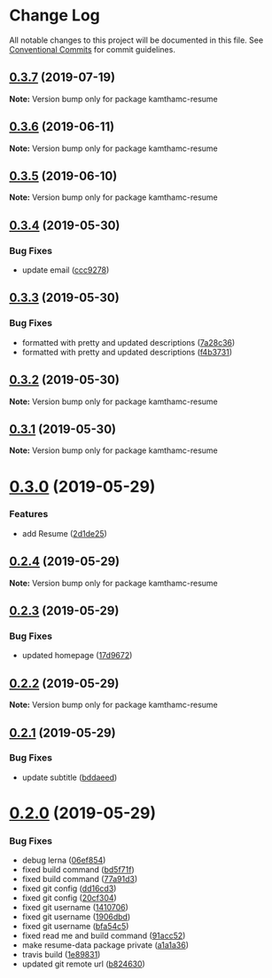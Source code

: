 # Change Log

All notable changes to this project will be documented in this file.
See [Conventional Commits](https://conventionalcommits.org) for commit guidelines.

## [0.3.7](https://github.com/kamthamc/resume/compare/v0.3.6...v0.3.7) (2019-07-19)

**Note:** Version bump only for package kamthamc-resume





## [0.3.6](https://github.com/kamthamc/resume/compare/v0.3.5...v0.3.6) (2019-06-11)

**Note:** Version bump only for package kamthamc-resume





## [0.3.5](https://github.com/kamthamc/resume/compare/v0.3.4...v0.3.5) (2019-06-10)

**Note:** Version bump only for package kamthamc-resume





## [0.3.4](https://github.com/kamthamc/resume/compare/v0.3.3...v0.3.4) (2019-05-30)


### Bug Fixes

* update email ([ccc9278](https://github.com/kamthamc/resume/commit/ccc9278))





## [0.3.3](https://github.com/kamthamc/resume/compare/v0.3.2...v0.3.3) (2019-05-30)


### Bug Fixes

* formatted with pretty and updated descriptions ([7a28c36](https://github.com/kamthamc/resume/commit/7a28c36))
* formatted with pretty and updated descriptions ([f4b3731](https://github.com/kamthamc/resume/commit/f4b3731))





## [0.3.2](https://github.com/kamthamc/resume/compare/v0.3.1...v0.3.2) (2019-05-30)

**Note:** Version bump only for package kamthamc-resume





## [0.3.1](https://github.com/kamthamc/resume/compare/v0.3.0...v0.3.1) (2019-05-30)

**Note:** Version bump only for package kamthamc-resume





# [0.3.0](https://github.com/kamthamc/resume/compare/v0.2.4...v0.3.0) (2019-05-29)


### Features

* add Resume ([2d1de25](https://github.com/kamthamc/resume/commit/2d1de25))





## [0.2.4](https://github.com/kamthamc/resume/compare/v0.2.3...v0.2.4) (2019-05-29)

**Note:** Version bump only for package kamthamc-resume





## [0.2.3](https://github.com/kamthamc/resume/compare/v0.2.2...v0.2.3) (2019-05-29)


### Bug Fixes

* updated homepage ([17d9672](https://github.com/kamthamc/resume/commit/17d9672))





## [0.2.2](https://github.com/kamthamc/resume/compare/v0.2.1...v0.2.2) (2019-05-29)

**Note:** Version bump only for package kamthamc-resume





## [0.2.1](https://github.com/kamthamc/resume/compare/v0.2.0...v0.2.1) (2019-05-29)


### Bug Fixes

* update subtitle ([bddaeed](https://github.com/kamthamc/resume/commit/bddaeed))





# [0.2.0](https://github.com/kamthamc/resume/compare/0.0.1...0.2.0) (2019-05-29)


### Bug Fixes

* debug lerna ([06ef854](https://github.com/kamthamc/resume/commit/06ef854))
* fixed build command ([bd5f71f](https://github.com/kamthamc/resume/commit/bd5f71f))
* fixed build command ([77a91d3](https://github.com/kamthamc/resume/commit/77a91d3))
* fixed git config ([dd16cd3](https://github.com/kamthamc/resume/commit/dd16cd3))
* fixed git config ([20cf304](https://github.com/kamthamc/resume/commit/20cf304))
* fixed git username ([1410706](https://github.com/kamthamc/resume/commit/1410706))
* fixed git username ([1906dbd](https://github.com/kamthamc/resume/commit/1906dbd))
* fixed git username ([bfa54c5](https://github.com/kamthamc/resume/commit/bfa54c5))
* fixed read me and build command ([91acc52](https://github.com/kamthamc/resume/commit/91acc52))
* make resume-data package private ([a1a1a36](https://github.com/kamthamc/resume/commit/a1a1a36))
* travis build ([1e89831](https://github.com/kamthamc/resume/commit/1e89831))
* updated git remote url ([b824630](https://github.com/kamthamc/resume/commit/b824630))
